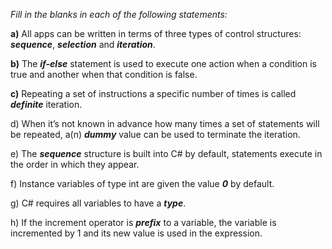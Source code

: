 *Fill in the blanks in each of the following statements:*

**a)** All apps can be written in terms of three types of control structures: ***sequence***, ***selection*** and ***iteration***.

**b)** The ***if-else*** statement is used to execute one action when a condition is true and another when that condition is false.

**c)** Repeating a set of instructions a specific number of times is called ***definite*** iteration.

d) When it’s not known in advance how many times a set of statements will be repeated, a(n) ***dummy*** value can be used to terminate the iteration.

e) The ***sequence*** structure is built into C# by default, statements execute in the order in which they appear.

f) Instance variables of type int are given the value ***0*** by default.

g) C# requires all variables to have a ***type***.

h) If the increment operator is ***prefix*** to a variable, the variable is incremented by 1 and its new value is used in the expression.
